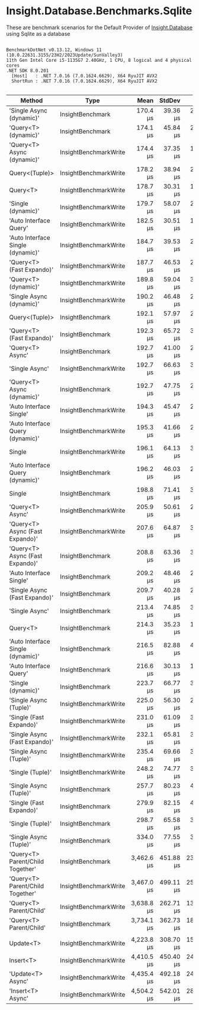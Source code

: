 ﻿# Insight.Database.Benchmarks.Sqlite

These are benchmark scenarios for the Default Provider of [Insight.Database](https://github.com/jonwagner/Insight.Database) using Sqlite as a database

```

BenchmarkDotNet v0.13.12, Windows 11 (10.0.22631.3155/23H2/2023Update/SunValley3)
11th Gen Intel Core i5-1135G7 2.40GHz, 1 CPU, 8 logical and 4 physical cores
.NET SDK 8.0.201
  [Host]   : .NET 7.0.16 (7.0.1624.6629), X64 RyuJIT AVX2
  ShortRun : .NET 7.0.16 (7.0.1624.6629), X64 RyuJIT AVX2


```
| Method                            | Type                  | Mean       | StdDev    | Error     | Median     | Min        | Max        | Op/s    | Allocated |
|---------------------------------- |---------------------- |-----------:|----------:|----------:|-----------:|-----------:|-----------:|--------:|----------:|
| &#39;Single Async (dynamic)&#39;          | InsightBenchmark      |   170.4 μs |  39.36 μs |  20.43 μs |   157.6 μs |   124.0 μs |   275.1 μs | 5,868.5 |   9.98 KB |
| &#39;Query&lt;T&gt; (dynamic)&#39;              | InsightBenchmark      |   174.1 μs |  45.84 μs |  24.73 μs |   169.8 μs |   117.8 μs |   299.5 μs | 5,744.7 |   9.54 KB |
| &#39;Query&lt;T&gt; Async (dynamic)&#39;        | InsightBenchmarkWrite |   174.4 μs |  37.35 μs |  19.39 μs |   164.4 μs |   122.5 μs |   287.6 μs | 5,732.9 |   9.98 KB |
| Query&lt;(Tuple)&gt;                    | InsightBenchmarkWrite |   178.2 μs |  38.94 μs |  20.21 μs |   175.4 μs |   124.4 μs |   295.9 μs | 5,613.2 |  10.73 KB |
| Query&lt;T&gt;                          | InsightBenchmarkWrite |   178.7 μs |  30.31 μs |  15.73 μs |   179.7 μs |   129.2 μs |   238.6 μs | 5,594.8 |   9.73 KB |
| &#39;Single (dynamic)&#39;                | InsightBenchmarkWrite |   179.7 μs |  58.07 μs |  29.77 μs |   155.7 μs |   107.3 μs |   374.2 μs | 5,566.0 |   9.55 KB |
| &#39;Auto Interface Query&#39;            | InsightBenchmarkWrite |   182.5 μs |  30.51 μs |  16.03 μs |   181.8 μs |   133.4 μs |   252.1 μs | 5,479.3 |  10.05 KB |
| &#39;Auto Interface Single (dynamic)&#39; | InsightBenchmarkWrite |   184.7 μs |  39.53 μs |  21.05 μs |   175.0 μs |   129.7 μs |   332.0 μs | 5,413.6 |   9.86 KB |
| &#39;Query&lt;T&gt; (Fast Expando)&#39;         | InsightBenchmarkWrite |   187.7 μs |  46.53 μs |  23.57 μs |   167.7 μs |   134.4 μs |   357.0 μs | 5,327.2 |   9.54 KB |
| &#39;Query&lt;T&gt; (dynamic)&#39;              | InsightBenchmarkWrite |   189.8 μs |  59.04 μs |  30.64 μs |   173.3 μs |   125.5 μs |   373.7 μs | 5,268.5 |   9.54 KB |
| &#39;Single Async (dynamic)&#39;          | InsightBenchmarkWrite |   190.2 μs |  46.48 μs |  23.27 μs |   180.9 μs |   128.7 μs |   318.3 μs | 5,258.8 |   9.98 KB |
| Query&lt;(Tuple)&gt;                    | InsightBenchmark      |   192.1 μs |  57.97 μs |  29.72 μs |   177.9 μs |   123.8 μs |   421.6 μs | 5,206.2 |  10.73 KB |
| &#39;Query&lt;T&gt; (Fast Expando)&#39;         | InsightBenchmark      |   192.3 μs |  65.72 μs |  32.91 μs |   176.0 μs |   115.8 μs |   407.2 μs | 5,200.0 |   8.88 KB |
| &#39;Query&lt;T&gt; Async&#39;                  | InsightBenchmark      |   192.7 μs |  41.00 μs |  21.28 μs |   192.5 μs |   123.2 μs |   287.1 μs | 5,189.6 |  10.17 KB |
| &#39;Single Async&#39;                    | InsightBenchmarkWrite |   192.7 μs |  66.63 μs |  34.16 μs |   179.4 μs |   123.5 μs |   395.4 μs | 5,189.3 |  10.17 KB |
| &#39;Query&lt;T&gt; Async (dynamic)&#39;        | InsightBenchmark      |   192.7 μs |  47.75 μs |  25.10 μs |   182.6 μs |   128.6 μs |   311.9 μs | 5,188.7 |   9.98 KB |
| &#39;Auto Interface Single&#39;           | InsightBenchmarkWrite |   194.3 μs |  45.47 μs |  23.60 μs |   191.6 μs |   132.2 μs |   370.0 μs | 5,147.6 |  10.05 KB |
| &#39;Auto Interface Query (dynamic)&#39;  | InsightBenchmarkWrite |   195.3 μs |  41.66 μs |  21.62 μs |   199.6 μs |   130.6 μs |   291.2 μs | 5,120.8 |   9.86 KB |
| Single                            | InsightBenchmarkWrite |   196.1 μs |  64.13 μs |  32.88 μs |   177.6 μs |   119.6 μs |   372.6 μs | 5,100.5 |   9.74 KB |
| &#39;Auto Interface Query (dynamic)&#39;  | InsightBenchmark      |   196.2 μs |  46.03 μs |  24.51 μs |   183.4 μs |   134.8 μs |   345.2 μs | 5,096.9 |   9.58 KB |
| Single                            | InsightBenchmark      |   198.8 μs |  71.41 μs |  36.61 μs |   175.8 μs |   119.3 μs |   390.9 μs | 5,028.9 |   9.74 KB |
| &#39;Query&lt;T&gt; Async&#39;                  | InsightBenchmarkWrite |   205.9 μs |  50.61 μs |  26.60 μs |   195.6 μs |   137.5 μs |   411.4 μs | 4,856.5 |  10.17 KB |
| &#39;Query&lt;T&gt; Async (Fast Expando)&#39;   | InsightBenchmarkWrite |   207.6 μs |  64.87 μs |  33.67 μs |   184.8 μs |   133.8 μs |   388.9 μs | 4,816.8 |   9.98 KB |
| &#39;Query&lt;T&gt; Async (Fast Expando)&#39;   | InsightBenchmark      |   208.8 μs |  63.36 μs |  32.49 μs |   195.4 μs |   130.5 μs |   435.3 μs | 4,790.1 |    9.7 KB |
| &#39;Auto Interface Single&#39;           | InsightBenchmark      |   209.2 μs |  48.46 μs |  25.47 μs |   198.9 μs |   136.7 μs |   338.2 μs | 4,779.9 |  10.05 KB |
| &#39;Single Async (Fast Expando)&#39;     | InsightBenchmark      |   209.7 μs |  40.28 μs |  20.65 μs |   200.8 μs |   138.2 μs |   330.0 μs | 4,769.3 |   9.98 KB |
| &#39;Single Async&#39;                    | InsightBenchmark      |   213.4 μs |  74.85 μs |  37.92 μs |   190.5 μs |   129.4 μs |   437.8 μs | 4,685.1 |  10.17 KB |
| Query&lt;T&gt;                          | InsightBenchmark      |   214.3 μs |  35.23 μs |  18.52 μs |   219.5 μs |   147.2 μs |   296.3 μs | 4,666.3 |   9.73 KB |
| &#39;Auto Interface Single (dynamic)&#39; | InsightBenchmark      |   216.5 μs |  82.88 μs |  41.99 μs |   178.6 μs |   124.1 μs |   427.9 μs | 4,619.3 |   9.86 KB |
| &#39;Auto Interface Query&#39;            | InsightBenchmark      |   216.6 μs |  30.13 μs |  15.84 μs |   215.6 μs |   161.9 μs |   308.2 μs | 4,617.0 |  10.05 KB |
| &#39;Single (dynamic)&#39;                | InsightBenchmark      |   223.7 μs |  66.77 μs |  33.83 μs |   221.4 μs |   128.2 μs |   383.8 μs | 4,469.5 |   9.55 KB |
| &#39;Single Async (Tuple)&#39;            | InsightBenchmarkWrite |   225.0 μs |  56.30 μs |  29.22 μs |   216.4 μs |   139.3 μs |   380.4 μs | 4,444.7 |  11.18 KB |
| &#39;Single (Fast Expando)&#39;           | InsightBenchmarkWrite |   231.0 μs |  61.09 μs |  31.71 μs |   218.2 μs |   140.6 μs |   358.4 μs | 4,329.8 |   9.55 KB |
| &#39;Single Async (Fast Expando)&#39;     | InsightBenchmarkWrite |   232.1 μs |  65.81 μs |  33.74 μs |   229.6 μs |   145.6 μs |   385.8 μs | 4,308.5 |   9.98 KB |
| &#39;Single Async (Tuple)&#39;            | InsightBenchmarkWrite |   235.4 μs |  69.66 μs |  35.29 μs |   215.6 μs |   153.9 μs |   452.1 μs | 4,248.5 |  11.23 KB |
| &#39;Single (Tuple)&#39;                  | InsightBenchmarkWrite |   248.2 μs |  74.77 μs |  39.30 μs |   267.9 μs |   126.6 μs |   394.4 μs | 4,029.2 |  10.68 KB |
| &#39;Single Async (Tuple)&#39;            | InsightBenchmark      |   257.7 μs |  80.23 μs |  40.65 μs |   238.1 μs |   148.1 μs |   497.9 μs | 3,880.6 |  11.18 KB |
| &#39;Single (Fast Expando)&#39;           | InsightBenchmark      |   279.9 μs |  82.15 μs |  42.12 μs |   273.4 μs |   160.2 μs |   556.2 μs | 3,572.3 |   9.73 KB |
| &#39;Single (Tuple)&#39;                  | InsightBenchmark      |   298.7 μs |  65.58 μs |  34.04 μs |   286.7 μs |   195.8 μs |   414.4 μs | 3,347.4 |   10.4 KB |
| &#39;Single Async (Tuple)&#39;            | InsightBenchmark      |   334.0 μs |  77.55 μs |  38.83 μs |   326.9 μs |   211.8 μs |   532.1 μs | 2,994.2 |   10.9 KB |
| &#39;Query&lt;T&gt; Parent/Child Together&#39;  | InsightBenchmark      | 3,462.6 μs | 451.88 μs | 231.68 μs | 3,394.0 μs | 2,796.3 μs | 4,758.2 μs |   288.8 |  23.88 KB |
| &#39;Query&lt;T&gt; Parent/Child Together&#39;  | InsightBenchmarkWrite | 3,467.0 μs | 499.11 μs | 252.85 μs | 3,378.8 μs | 2,865.4 μs | 4,907.3 μs |   288.4 |  23.88 KB |
| &#39;Query&lt;T&gt; Parent/Child&#39;           | InsightBenchmarkWrite | 3,638.8 μs | 262.71 μs | 139.87 μs | 3,591.0 μs | 3,322.8 μs | 4,433.1 μs |   274.8 |  24.79 KB |
| &#39;Query&lt;T&gt; Parent/Child&#39;           | InsightBenchmark      | 3,734.1 μs | 362.73 μs | 188.27 μs | 3,626.9 μs | 3,160.4 μs | 4,637.2 μs |   267.8 |  24.79 KB |
|                                   |                       |            |           |           |            |            |            |         |           |
| Update&lt;T&gt;                         | InsightBenchmarkWrite | 4,223.8 μs | 308.70 μs | 154.58 μs | 4,230.9 μs | 3,687.2 μs | 4,875.7 μs |   236.8 |   8.47 KB |
| Insert&lt;T&gt;                         | InsightBenchmarkWrite | 4,410.5 μs | 450.40 μs | 242.99 μs | 4,329.7 μs | 3,588.8 μs | 5,739.3 μs |   226.7 |   8.21 KB |
| &#39;Update&lt;T&gt; Async&#39;                 | InsightBenchmarkWrite | 4,435.4 μs | 492.18 μs | 249.34 μs | 4,383.7 μs | 3,305.6 μs | 5,901.4 μs |   225.5 |   9.74 KB |
| &#39;Insert&lt;T&gt; Async&#39;                 | InsightBenchmarkWrite | 4,504.2 μs | 542.01 μs | 281.32 μs | 4,313.1 μs | 3,768.9 μs | 6,015.8 μs |   222.0 |   9.23 KB |
